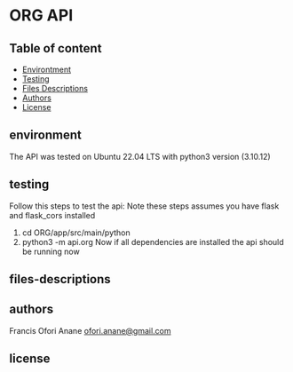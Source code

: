 # ORG API
## Table of content
* [Environtment](#environment)
* [Testing](#testing)
* [Files Descriptions](#files-descriptions)
* [Authors](#authors)
* [License](#license)

## environment
The API was tested on Ubuntu 22.04 LTS with python3 version (3.10.12)

## testing
Follow this steps to test the api:
Note these steps assumes you have flask and flask_cors installed

1. cd ORG/app/src/main/python
2. python3 -m api.org
Now if all dependencies are installed the api should be running now

## files-descriptions

## authors
Francis Ofori Anane <ofori.anane@gmail.com>

## license